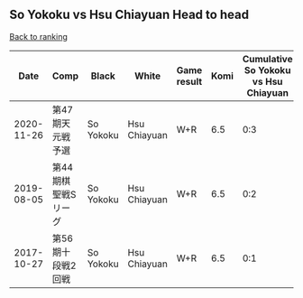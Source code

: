 ## So Yokoku vs Hsu Chiayuan Head to head

[Back to ranking](../../index.md)




| **Date** | **Comp** | **Black** | **White** | **Game result** | **Komi** | **Cumulative So Yokoku vs Hsu Chiayuan** | **So Yokoku streak** | **Hsu Chiayuan streak** | 
| --- | --- | --- | --- | --- | --- | --- | --- | --- |
| 2020-11-26 | 第47期天元戦予選 | So Yokoku | Hsu Chiayuan | W+R | 6.5 | 0:3 | 0 | 3 | 
| 2019-08-05 | 第44期棋聖戦Sリーグ | So Yokoku | Hsu Chiayuan | W+R | 6.5 | 0:2 | 0 | 2 | 
| 2017-10-27 | 第56期十段戦2回戦 | So Yokoku | Hsu Chiayuan | W+R | 6.5 | 0:1 | 0 | 1 |




